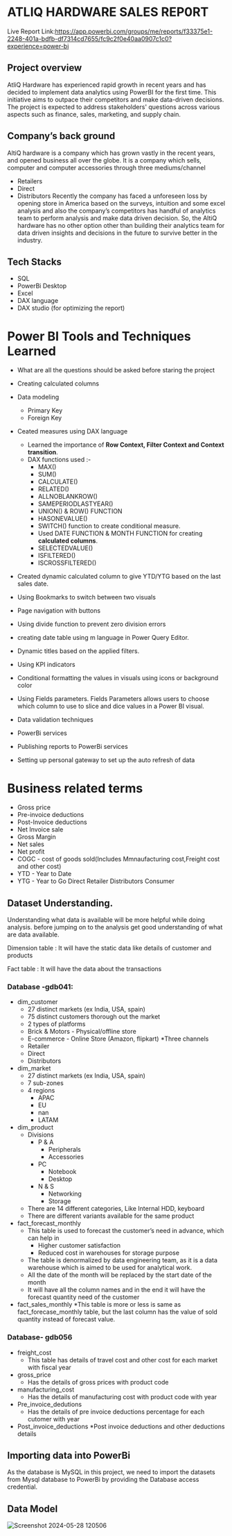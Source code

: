 # ATLIQ HARDWARE SALES REP0RT
Live Report Link:https://app.powerbi.com/groups/me/reports/f33375e1-2248-401a-bdfb-df7314cd7655/fc9c2f0e40aa0907c1c0?experience=power-bi
## Project overview
AtliQ Hardware has experienced rapid growth in recent years and has decided to implement data analytics using PowerBI for the first time. 
This initiative aims to outpace their competitors and make data-driven decisions. The project is expected to address stakeholders' questions across various aspects such as
finance, sales, marketing, and supply chain.
## Company’s back ground
AltiQ hardware is a company which has grown vastly in the recent years, and opened business all over the globe. It is a company which sells, computer and computer accessories through three mediums/channel
* Retailers
* Direct
* Distributors
Recently the company has faced a unforeseen loss by opening store in America based on the surveys, intuition and some excel analysis and also the company’s competitors has handful of analytics team to perform analysis and make data driven decision. So, the AltiQ hardware has no other option other than building their analytics team for data driven insights and decisions in the future to survive better in the industry.

## Tech Stacks

* SQL
* PowerBi Desktop
* Excel
* DAX language
* DAX studio (for optimizing the report)
# Power BI Tools and Techniques Learned
* What are all the questions should be asked before staring the project
* Creating calculated columns
* Data modeling
  * Primary Key
  * Foreign Key
* Ceated measures using DAX language
     * Learned the importance of **Row Context, Filter Context and Context transition**.
     * DAX functions used :-
        * MAX()
        * SUM()
        * CALCULATE()
        * RELATED()
        * ALLNOBLANKROW()
        * SAMEPERIODLASTYEAR()
        * UNION() & ROW() FUNCTION
        * HASONEVALUE()
        * SWITCH() function to create conditional measure.
        * Used DATE FUNCTION & MONTH FUNCTION for creating **calculated columns**.
        * SELECTEDVALUE()
        * ISFILTERED()
        * ISCROSSFILTERED()
  
*  Created dynamic calculated column to give YTD/YTG based on the last sales date.   
* Using Bookmarks to switch between two visuals
* Page navigation with buttons
* Using divide function to prevent zero division errors
* creating date table using m language in Power Query Editor.
* Dynamic titles based on the applied filters.
* Using KPI indicators
* Conditional formatting the values in visuals using icons or background color
* Using Fields parameters. Fields Parameters allows users to choose which column to use to slice and dice values in a Power BI visual. 
* Data validation techniques
* PowerBi services
* Publishing reports to PowerBi services
* Setting up personal gateway to set up the auto refresh of data
# Business related terms
* Gross price
* Pre-invoice deductions
* Post-Invoice deductions
* Net Invoice sale
* Gross Margin
* Net sales
* Net profit
* COGC - cost of goods sold(Includes Mmnaufacturing cost,Freight cost and other cost)
* YTD - Year to Date
* YTG - Year to Go
Direct
Retailer
Distributors
Consumer

## Dataset Understanding.
Understanding what data is available will be more helpful while doing analysis. before jumping on to the analysis get good understanding of what are data available.

 Dimension table : It will have the static data like details of customer and products

 Fact table : It will have the data about the transactions

  ### Database -gdb041:
 * dim_customer
   * 27 distinct markets (ex India, USA, spain)
   * 75 distinct customers thorough out the market
   * 2 types of platforms
   * Brick & Motors - Physical/offline store
   * E-commerce - Online Store (Amazon, flipkart)
   *Three channels
    * Retailer
    * Direct
    *  Distributors
 * dim_market
   * 27 distinct markets (ex India, USA, spain)
   * 7 sub-zones
   * 4 regions
     * APAC
     * EU
     * nan
     * LATAM
* dim_product
  * Divisions
      * P & A
        * Peripherals
        * Accessories
      * PC
        * Notebook
        * Desktop
      * N & S
        * Networking
        * Storage
  * There are 14 different categories, Like Internal HDD, keyboard
  * There are different variants available for the same product
* fact_forecast_monthly
   * This table is used to forecast the customer’s need in advance, which can help in
     * Higher customer satisfaction
     * Reduced cost in warehouses for storage purpose
   * The table is denormalized by data engineering team, as it is a data warehouse which is aimed to be used for analytical work.
   * All the date of the month will be replaced by the start date of the month
   * It will have all the column names and in the end it will have the forecast quantity need of the customer
* fact_sales_monthly
  *This table is more or less is same as fact_forecase_monthly table, but the last column has the value of sold quantity instead of forecast value.
### Database- gdb056
 * freight_cost
   * This table has details of travel cost and other cost for each market with fiscal year
 * gross_price
   * Has the details of gross prices with product code
 * manufacturing_cost
   * Has the details of manufacturing cost with product code with year
 * Pre_invoice_dedutions
   * Has the details of pre invoice deductions percentage for each cutomer with year
  * Post_invoice_deductions
 *Post invoice deductions and other deductions details
## Importing data into PowerBi
As the database is MySQL in this project, we need to import the datasets from Mysql database to PowerBi by providing the Database access credential.

## Data Model
![Screenshot 2024-05-28 120506](https://github.com/Sidsharma11/Atliq_sales_report/assets/167175484/79bca9f1-066e-490f-8efa-6532cb16fb70)


